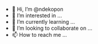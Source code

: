 - 👋 Hi, I’m @ndekopon
- 👀 I’m interested in ...
- 🌱 I’m currently learning ...
- 💞️ I’m looking to collaborate on ...
- 📫 How to reach me ...

<!---
ndekopon/ndekopon is a ✨ special ✨ repository because its `README.md` (this file) appears on your GitHub profile.
You can click the Preview link to take a look at your changes.
--->
